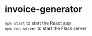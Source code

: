 # invoice-generator

`npm start` to start the React app <br />
`npm run server` to start the Flask server
